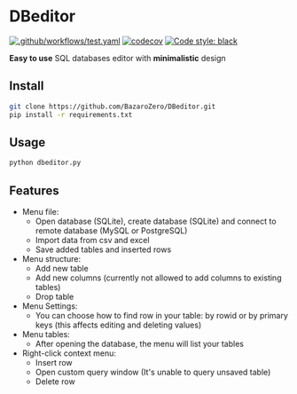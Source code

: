# DBeditor

[![.github/workflows/test.yaml](https://github.com/BazaroZero/DBeditor/actions/workflows/test.yaml/badge.svg?branch=master)](https://github.com/BazaroZero/DBeditor/actions/workflows/test.yaml)
[![codecov](https://codecov.io/gh/BazaroZero/DBeditor/branch/master/graph/badge.svg?token=TYR87DHTP4)](https://codecov.io/gh/BazaroZero/DBeditor)
[![Code style: black](https://img.shields.io/badge/code%20style-black-000000.svg)](https://github.com/psf/black)

**Easy to use** SQL databases editor with **minimalistic** design

## Install

```sh
git clone https://github.com/BazaroZero/DBeditor.git
pip install -r requirements.txt
```

## Usage

```sh
python dbeditor.py
```

## Features
- Menu file:
    - Open database (SQLite), create database (SQLite) and connect to remote database (MySQL or PostgreSQL)
    - Import data from csv and excel
    - Save added tables and inserted rows
- Menu structure:
    - Add new table
    - Add new columns (currently not allowed to add columns to existing tables)
    - Drop table
- Menu Settings:
    - You can choose how to find row in your table: by rowid or by primary keys (this affects editing and deleting values)
- Menu tables:
    - After opening the database, the menu will list your tables
- Right-click context menu:
    - Insert row
    - Open custom query window (It's unable to query unsaved table)
    - Delete row 